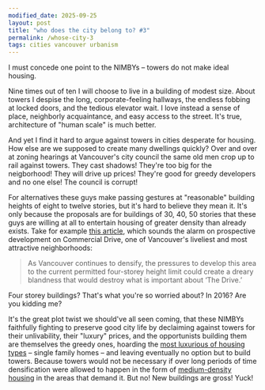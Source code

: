 ```yaml
---
modified_date: 2025-09-25
layout: post
title: "who does the city belong to? #3"
permalink: /whose-city-3
tags: cities vancouver urbanism
---
```


I must concede one point to the NIMBYs – towers do not make ideal housing.
<!--more-->
Nine times out of ten I will choose to live in a building of modest size.
About towers I despise the long, corporate-feeling hallways, the endless fobbing at locked doors, and the tedious elevator wait.
I love instead a sense of place, neighborly acquaintance, and easy access to the street.
It's true, architecture of "human scale" is much better.

And yet I find it hard to argue against towers in cities desperate for housing.
How else are we supposed to create many dwellings quickly?
Over and over at zoning hearings at Vancouver's city council the same old men crop up to rail against towers.
They cast shadows!
They're too big for the neigborhood!
They will drive up prices!
They're good for greedy developers and no one else!
The council is corrupt!

For alternatives these guys make passing gestures at "reasonable" building heights of eight to twelve stories, but it's hard to believe they mean it.
It's only because the proposals are for buildings of 30, 40, 50 stories that these guys are willing at all to entertain housing of greater density than already exists.
Take for example [this article](https://heritagevancouver.org/top10-watch-list/2016/7-commercial-drive/), which sounds the alarm on prospective development on Commercial Drive, one of Vancouver's liveliest and most attractive neighborhoods:

> As Vancouver continues to densify, the pressures to develop this area to the current permitted four-storey height limit could create a dreary blandness that would destroy what is important about ‘The Drive.’

Four storey buildings?
That's what you're so worried about?
In 2016?
Are you kidding me?

It's the great plot twist we should've all seen coming, that these NIMBYs faithfully fighting to preserve good city life by declaiming against towers for their unlivability, their "luxury" prices, and the opportunists building them are themselves the greedy ones, hoarding the [most luxurious of housing types](https://youtu.be/pbQAr3K57WQ?si=sCfhPfhzczHMfVMa) – single family homes – and leaving eventually no option but to build towers.
Because towers would not be necessary if over long periods of time densification were allowed to happen in the form of [medium-density housing](https://en.wikipedia.org/wiki/Missing_middle_housing) in the areas that demand it.
But no!
New buildings are gross!
Yuck!
